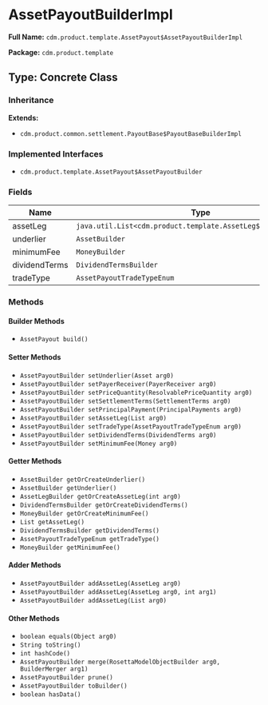 # AssetPayoutBuilderImpl

**Full Name:** `cdm.product.template.AssetPayout$AssetPayoutBuilderImpl`

**Package:** `cdm.product.template`

## Type: Concrete Class

### Inheritance

**Extends:**
- `cdm.product.common.settlement.PayoutBase$PayoutBaseBuilderImpl`

### Implemented Interfaces

- `cdm.product.template.AssetPayout$AssetPayoutBuilder`

### Fields

| Name | Type | Description |
|------|------|-------------|
| assetLeg | `java.util.List<cdm.product.template.AssetLeg$AssetLegBuilder>` |  |
| underlier | `AssetBuilder` |  |
| minimumFee | `MoneyBuilder` |  |
| dividendTerms | `DividendTermsBuilder` |  |
| tradeType | `AssetPayoutTradeTypeEnum` |  |

### Methods

#### Builder Methods

- `AssetPayout build()`

#### Setter Methods

- `AssetPayoutBuilder setUnderlier(Asset arg0)`
- `AssetPayoutBuilder setPayerReceiver(PayerReceiver arg0)`
- `AssetPayoutBuilder setPriceQuantity(ResolvablePriceQuantity arg0)`
- `AssetPayoutBuilder setSettlementTerms(SettlementTerms arg0)`
- `AssetPayoutBuilder setPrincipalPayment(PrincipalPayments arg0)`
- `AssetPayoutBuilder setAssetLeg(List arg0)`
- `AssetPayoutBuilder setTradeType(AssetPayoutTradeTypeEnum arg0)`
- `AssetPayoutBuilder setDividendTerms(DividendTerms arg0)`
- `AssetPayoutBuilder setMinimumFee(Money arg0)`

#### Getter Methods

- `AssetBuilder getOrCreateUnderlier()`
- `AssetBuilder getUnderlier()`
- `AssetLegBuilder getOrCreateAssetLeg(int arg0)`
- `DividendTermsBuilder getOrCreateDividendTerms()`
- `MoneyBuilder getOrCreateMinimumFee()`
- `List getAssetLeg()`
- `DividendTermsBuilder getDividendTerms()`
- `AssetPayoutTradeTypeEnum getTradeType()`
- `MoneyBuilder getMinimumFee()`

#### Adder Methods

- `AssetPayoutBuilder addAssetLeg(AssetLeg arg0)`
- `AssetPayoutBuilder addAssetLeg(AssetLeg arg0, int arg1)`
- `AssetPayoutBuilder addAssetLeg(List arg0)`

#### Other Methods

- `boolean equals(Object arg0)`
- `String toString()`
- `int hashCode()`
- `AssetPayoutBuilder merge(RosettaModelObjectBuilder arg0, BuilderMerger arg1)`
- `AssetPayoutBuilder prune()`
- `AssetPayoutBuilder toBuilder()`
- `boolean hasData()`

